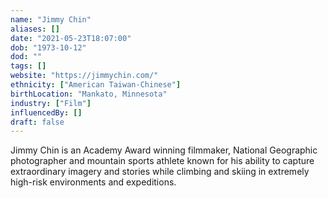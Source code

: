 ```yaml
---
name: "Jimmy Chin"
aliases: []
date: "2021-05-23T18:07:00"
dob: "1973-10-12"
dod: ""
tags: []
website: "https://jimmychin.com/"
ethnicity: ["American Taiwan-Chinese"]
birthLocation: "Mankato, Minnesota"
industry: ["Film"]
influencedBy: []
draft: false
---
```


Jimmy Chin is an Academy Award winning filmmaker, National Geographic photographer and mountain sports athlete known for his ability to capture extraordinary imagery and stories while climbing and skiing in extremely high-risk environments and expeditions.
